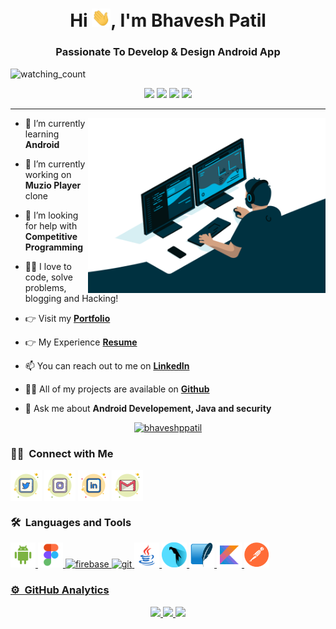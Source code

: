 
<h1 align="center">Hi <img src="https://raw.githubusercontent.com/ABSphreak/ABSphreak/master/gifs/Hi.gif" width="30px">, I'm Bhavesh Patil </h1>
<h3 align="center"> Passionate To Develop & Design Android App </h3>
<p align="center">
<p align="left"> 
<img src="https://komarev.com/ghpvc/?username=bhaveshppatil&color=blue" alt="watching_count" />
 </p>
 <p align="center">
<img src="https://img.shields.io/badge/Age-22-blue" />
  <img src="https://img.shields.io/badge/Focus-Android%20Development -blue" />
  <img src="https://img.shields.io/badge/Lives-Mumbai%20Maharashtra -blue" />
  <img src="https://img.shields.io/badge/Languages-Marathi%20,%20Hindi%20%26%20English-blue" />
</p>
<hr>

  <img align="right" alt="GIF" src="https://github.com/bhaveshppatil/bhaveshppatil/blob/main/code.gif?raw=true" width="380" height="280" />

- 🌱 I’m currently learning **Android**

- 🔭 I’m currently working on **Muzio Player** clone

- 🤝 I’m looking for help with **Competitive Programming**

- 👨‍💻 I love to code, solve problems, blogging and Hacking!

- 👉 Visit my **[Portfolio](https://bhaveshppatil.github.io/)**

- 👉 My Experience **[Resume](https://www.canva.com/design/DAEvb4omGiA/3yxzCsAI7fjYEkRU4OzCGA/view?utm_content=DAEvb4omGiA&utm_campaign=designshare&utm_medium=link&utm_source=publishsharelink)**

- 📫 You can reach out to me on **[LinkedIn](https://www.linkedin.com/in/bhavesh-patil-78b346204/)**

- 👨‍💻 All of my projects are available on **[Github](https://github.com/bhaveshppatil)**

- 💬 Ask me about **Android Developement, Java and security**

 <p align="center"> <a href="https://github.com/ryo-ma/github-profile-trophy"><img src="https://github-profile-trophy.vercel.app/?username=bhaveshppatil&no-bg=true&no-frame=false&theme=light" alt="bhaveshppatil" /></a> </p>
 
 ### 🤝🏻 &nbsp;Connect with Me
<p align="left">
<a href="https://twitter.com/bhavesh__patil" target="blank"><img align="center" src="https://github.com/bhaveshppatil/bhaveshppatil/blob/main/Social%20Icons/twitter.png" alt="https://twitter.com/bhavesh__patil" height="50" width=50" /></a>
<a href="https://www.instagram.com/bhavesh_.patil/" target="blank"><img align="center" src="https://github.com/bhaveshppatil/bhaveshppatil/blob/main/Social%20Icons/instagram.png" alt="bhavesh_.patil" height="50" width="50" /></a>
<a href="https://www.linkedin.com/in/bhavesh-patil-78b346204/" target="blank"><img align="center" src="https://github.com/bhaveshppatil/bhaveshppatil/blob/main/Social%20Icons/linkedin.png" alt="https://www.linkedin.com/in/bhavesh-patil-78b346204/" height="50" width="50" /></a>
<a href="mailto:bhavesh.patil0325@gmail.com" target="blank"><img align="center" src="https://github.com/bhaveshppatil/bhaveshppatil/blob/main/Social%20Icons/gmail.png" alt="mailto:bhavesh.patil0325@gmail.com" height="50" width="50" /></a>
</p>

### 🛠 &nbsp;Languages and Tools
<p align="left"> <a href="https://developer.android.com" target="_blank"> <img src="https://github.com/bhaveshppatil/bhaveshppatil/blob/main/Tech%20stack/android-os.png" alt="android" width="40" height="40"/> </a> <a href="https://www.figma.com/" target="_blank"> <img src="https://github.com/bhaveshppatil/bhaveshppatil/blob/main/Tech%20stack/figma.png" alt="figma" width="40" height="40"/> </a> <a href="https://firebase.google.com/" target="_blank"> <img src="https://www.vectorlogo.zone/logos/firebase/firebase-icon.svg" alt="firebase" width="40" height="40"/> </a> <a href="https://git-scm.com/" target="_blank"> <img src="https://www.vectorlogo.zone/logos/git-scm/git-scm-icon.svg" alt="git" width="40" height="40"/> </a> <a href="https://www.java.com" target="_blank"> <img src="https://github.com/bhaveshppatil/bhaveshppatil/blob/main/Tech%20stack/java.png" alt="java" width="40" height="40"/> </a> <a href="https://www.parrotsec.org/" target="_blank"> <img src="https://github.com/bhaveshppatil/bhaveshppatil/blob/main/Tech%20stack/Parrot_Logo.png" alt="Parrot" width="40" height="40"/> </a> <a href="https://www.sqlite.org/" target="_blank"> <img src="https://github.com/bhaveshppatil/bhaveshppatil/blob/main/Tech%20stack/Sqlite-square.png" alt="sqlite" width="40" height="40"/> </a> <a href="https://kotlinlang.org/" target="_blank"> <img src="https://github.com/bhaveshppatil/bhaveshppatil/blob/main/Tech%20stack/kotlin.png" alt="kotlin" width="40" height="40"/>  </a> <a href="https://www.postman.com/" target="_blank"> <img src="https://github.com/bhaveshppatil/bhaveshppatil/blob/main/Tech%20stack/postman.png" alt="postman" width="40" height="40"/> </p>

### ⚙️ &nbsp;GitHub Analytics
 <p align = "center">
  <img src = "https://github-readme-stats.vercel.app/api?username=bhaveshppatil&show_icons=true&theme=light" width = 400 />
  <img src = "https://github-readme-streak-stats.herokuapp.com/?user=bhaveshppatil&theme=light&hide_border=false" width = 400 />
  <img src = "https://github-readme-stats.vercel.app/api/top-langs/?username=bhaveshppatil&theme=light&hide_border=false&layout=compact" width = 400 />
</p>
 
